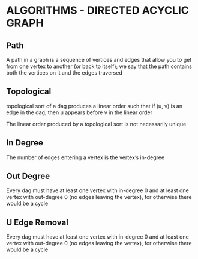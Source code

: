 # ALGORITHMS - DIRECTED ACYCLIC GRAPH

## Path
A path in a graph is a sequence of vertices and edges that allow you to get
from one vertex to another (or back to itself); we say that the path contains
both the vertices on it and the edges traversed

## Topological
topological sort of a dag produces a linear order such that if (u, v) is an
edge in the dag, then u appears before v in the linear order

The linear order produced by a topological sort is not necessarily unique

## In Degree
The number of edges entering a vertex is the vertex’s in-degree

## Out Degree
Every dag must have at least one vertex with in-degree 0 and at least one
vertex with out-degree 0 (no edges leaving the vertex), for otherwise there
would be a cycle

## U Edge Removal
Every dag must have at least one vertex with in-degree 0 and at least one
vertex with out-degree 0 (no edges leaving the vertex), for otherwise there
would be a cycle
